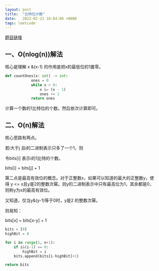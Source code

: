```yaml
---
layout: post
title:  "比特位计数"
date:   2022-02-21 10:04:08 +0800
tags: leetcode
---
```


[题目链接](https://leetcode-cn.com/problems/counting-bits)

## 一、O(nlog(n))解法
核心是理解 x &(x-1) 的作用是把x的最低位的1置零。
```python
def countOnes(x: int) -> int:
            ones = 0
            while x > 0:
                x &= (x - 1)
                ones += 1
            return ones

```
计算一个数的1比特位的个数。然后依次计算即可。

## 二、O(n)解法

核心思路有两点。

若i大于j 且i的二进制表示只多了一个1，则

令bits[i] 表示i的1比特的个数。

bits[i] = bits[j] + 1

第二点是最高有效位的概念。对于正整数x，如果可以知道的最大的正整数y，使得 y <= x且y是2的整数次幂。则y的二进制表示中只有最高位为1，其余都是0，则称y为x的最高有效位。

又知道，仅当y&(y-1)等于0时，y是2
的整数次幂。

则易知：

bits[x] = bits[x-y] + 1

```python
bits = [0]
highBit = 0

for i in range(1, n+1):
    if i&(i-1) == 0:
        highBit = i
    bits.append(bits[i-highBit]+1)

return bits

```


